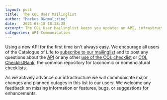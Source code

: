 ```yaml
---
layout: post
title:  The COL User Mailinglist
author: "Markus D&omul;ring"
date:   2021-03-18 18:28:38
excerpt: The COL User Mailinglist keeps you updated on API, infrastructure & content changes
categories: API Communication
---
```


Using a new API for the first time isn't always easy. We encourage all users of the Catalogue of Life
to [subscribe to our mailinglist](https://lists.gbif.org/mailman/listinfo/col-users) 
and to post any questions about the [API](http://api.catalogueoflife.org) 
or any other [use of the COL checklist](https://www.catalogueoflife.org/about/colusage#ways-to-access-the-col-checklist)
or [COL ChecklistBank](http://data.catalogueoflife.org), the common repository for taxonomic or nomenclatural checklists.

As we actively advance our infrastructure we will communicate major changes and planned outages in this list to our users.
We welcome any feedback on missing information or features, bugs, or suggestions for enhancements. 
